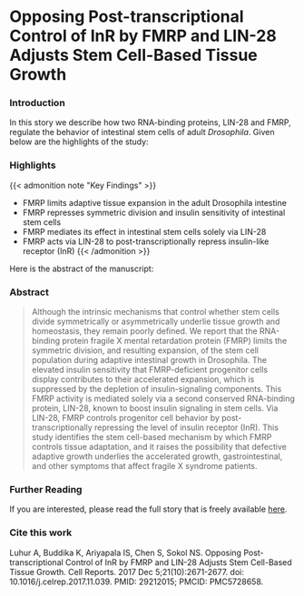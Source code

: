 # Opposing Post-transcriptional Control of InR by FMRP and LIN-28 Adjusts Stem Cell-Based Tissue Growth


<!--more-->

### Introduction

In this story we describe how two RNA-binding proteins, LIN-28 and FMRP, regulate the behavior of intestinal stem cells of adult *Drosophila*. Given below are the highlights of the study:

### Highlights

{{< admonition note "Key Findings" >}}
* FMRP limits adaptive tissue expansion in the adult Drosophila intestine
* FMRP represses symmetric division and insulin sensitivity of intestinal stem cells
* FMRP mediates its effect in intestinal stem cells solely via LIN-28
* FMRP acts via LIN-28 to post-transcriptionally repress insulin-like receptor (InR)
{{< /admonition >}}

Here is the abstract of the manuscript:

### Abstract

> Although the intrinsic mechanisms that control whether stem cells divide symmetrically or asymmetrically underlie tissue growth and homeostasis, they remain poorly defined. We report that the RNA-binding protein fragile X mental retardation protein (FMRP) limits the symmetric division, and resulting expansion, of the stem cell population during adaptive intestinal growth in Drosophila. The elevated insulin sensitivity that FMRP-deficient progenitor cells display contributes to their accelerated expansion, which is suppressed by the depletion of insulin-signaling components. This FMRP activity is mediated solely via a second conserved RNA-binding protein, LIN-28, known to boost insulin signaling in stem cells. Via LIN-28, FMRP controls progenitor cell behavior by post-transcriptionally repressing the level of insulin receptor (InR). This study identifies the stem cell-based mechanism by which FMRP controls tissue adaptation, and it raises the possibility that defective adaptive growth underlies the accelerated growth, gastrointestinal, and other symptoms that affect fragile X syndrome patients.

### Further Reading

If you are interested, please read the full story that is freely available [here](https://www.cell.com/cell-reports/fulltext/S2211-1247(17)31676-5?_returnURL=https%3A%2F%2Flinkinghub.elsevier.com%2Fretrieve%2Fpii%2FS2211124717316765%3Fshowall%3Dtrue).

### Cite this work

Luhur A, Buddika K, Ariyapala IS, Chen S, Sokol NS. Opposing Post-transcriptional Control of InR by FMRP and LIN-28 Adjusts Stem Cell-Based Tissue Growth. Cell Reports. 2017 Dec 5;21(10):2671-2677. doi: 10.1016/j.celrep.2017.11.039. PMID: 29212015; PMCID: PMC5728658.
